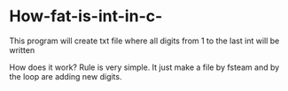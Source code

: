# How-fat-is-int-in-c-
  This program will create txt file where all digits from 1 to the last int will be written

  How does it work?
Rule is very simple. It just make a file by fsteam and by the loop are adding new digits.
